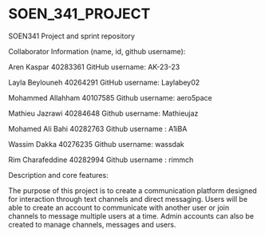 # SOEN_341_PROJECT
SOEN341 Project and sprint repository

Collaborator Information (name, id, github username):

Aren Kaspar
40283361
GitHub username: AK-23-23

Layla Beylouneh
40264291
GitHub username: Laylabey02

Mohammed Allahham
40107585
Github username: aero5pace

Mathieu Jazrawi
40284648
Github username: Mathieujaz

Mohamed Ali Bahi 
40282763
Github username : A1iBA

Wassim Dakka
40276235
Github username: wassdak

Rim Charafeddine
40282994
Github username : rimmch

Description and core features: 

The purpose of this project is to create a communication platform designed for interaction through text channels and direct messaging. Users will be able to create an account to communicate with another user or join channels to message multiple users at a time. Admin accounts can also be created to manage channels, messages and users.
